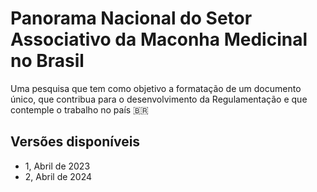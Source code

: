 # Panorama Nacional do Setor Associativo da Maconha Medicinal no Brasil

Uma pesquisa que tem como objetivo a formatação de um documento único, que contribua para o desenvolvimento da Regulamentação e que contemple o trabalho no país 🇧🇷

## Versões disponíveis

- 1, Abril de 2023
- 2, Abril de 2024
